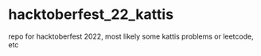 # hacktoberfest_22_kattis
repo for hacktoberfest 2022, most likely some kattis problems or leetcode, etc
